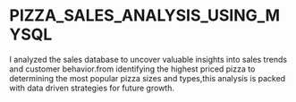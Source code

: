 # PIZZA_SALES_ANALYSIS_USING_MYSQL
I analyzed the sales database to uncover valuable insights into sales trends and customer behavior.from identifying the highest priced pizza to
determining the most popular pizza sizes and types,this analysis is packed with data driven strategies for future growth.
